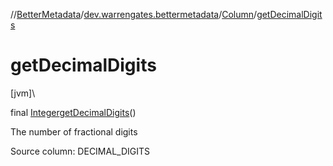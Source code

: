 //[BetterMetadata](../../../index.md)/[dev.warrengates.bettermetadata](../index.md)/[Column](index.md)/[getDecimalDigits](get-decimal-digits.md)

# getDecimalDigits

[jvm]\

final [Integer](https://docs.oracle.com/javase/8/docs/api/java/lang/Integer.html)[getDecimalDigits](get-decimal-digits.md)()

The number of fractional digits

Source column: DECIMAL_DIGITS
